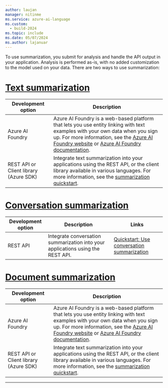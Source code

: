 ```yaml
---
author: laujan
manager: nitinme
ms.service: azure-ai-language
ms.custom:
  - build-2024
ms.topic: include
ms.date: 05/07/2024
ms.author: lajanuar
---
```


To use summarization, you submit for analysis and handle the API output in your application. Analysis is performed as-is, with no added customization to the model used on your data. There are two ways to use summarization:

# [Text summarization](#tab/text-summarization)

|Development option  |Description  |
|---------|---------|
|Azure AI Foundry     | Azure AI Foundry is a web-based platform that lets you use entity linking with text examples with your own data when you sign up. For more information, see the [Azure AI Foundry website](https://ai.azure.com) or [Azure AI Foundry documentation](../../../../ai-foundry/what-is-azure-ai-foundry.md).         |
|REST API or Client library (Azure SDK)      | Integrate text summarization into your applications using the REST API, or the client library available in various languages. For more information, see the [summarization quickstart](../quickstart.md).        |


# [Conversation summarization](#tab/conversation-summarization)

|Development option  |Description  | Links |
|---------|---------|---------|
| REST API     | Integrate conversation summarization into your applications using the REST API. | [Quickstart: Use conversation summarization](../quickstart.md?tabs=conversation-summarization&pivots=rest-api) |

# [Document summarization](#tab/document-summarization)

|Development option  |Description  |
|---------|---------|
|Azure AI Foundry     | Azure AI Foundry is a web-based platform that lets you use entity linking with text examples with your own data when you sign up. For more information, see the [Azure AI Foundry website](https://ai.azure.com) or [Azure AI Foundry documentation](../../../../ai-foundry/what-is-azure-ai-foundry.md).         |
|REST API or Client library (Azure SDK)      | Integrate text summarization into your applications using the REST API, or the client library available in various languages. For more information, see the [summarization quickstart](../quickstart.md).  

---

